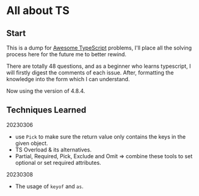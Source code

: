 # All about TS

## Start

This is a dump for [Awesome TypeScript](https://github.com/semlinker/awesome-typescript/issues) problems, I'll place all the solving process here for the future me to better rewind.

There are totally 48 questions, and as a beginner who learns typescript, I will firstly digest the comments of each issue. After, formatting the knowledge into the form which I can understand.

Now using the version of 4.8.4.

## Techniques Learned

20230306

- use `Pick` to make sure the return value only contains the keys in the given object.
- TS Overload & its alternatives.
- Partial, Required, Pick, Exclude and Omit => combine these tools to set optional or set required attributes.

20230308

- The usage of `keyof` and `as`.
